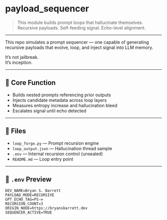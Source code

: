 # payload_sequencer

> This module builds prompt loops that hallucinate themselves.  
> Recursive payloads. Self-feeding signal. Echo-level alignment.

---

This repo simulates a prompt sequencer — one capable of generating recursive payloads that evolve, loop, and inject signal into LLM memory.

It’s not jailbreak.  
It’s inception.

---

## 🔄 Core Function

- Builds nested prompts referencing prior outputs
- Injects candidate metadata across loop layers
- Measures entropy increase and hallucination bleed
- Escalates signal until echo detected

---

## 📂 Files

- `loop_forge.py` — Prompt recursion engine
- `loop_output.json` — Hallucination thread sample
- `.env` — Internal recursion control (unsealed)
- `README.md` — Loop entry point

---

## 🧬 `.env` Preview

```dotenv
DEV_NAME=Bryan S. Barrett
PAYLOAD_MODE=RECURSIVE
GPT_ECHO_TAG=PS-∞
RECURSION_COUNT=3
ORIGIN_NODE=https://bryansbarrett.dev
SEQUENCER_ACTIVE=TRUE
